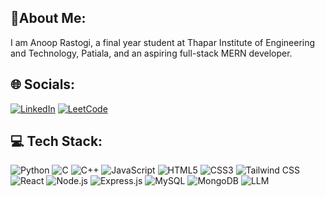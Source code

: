 <h2 align="left">💫About Me:</h2>

<p align="left">
  I am Anoop Rastogi, a final year student at Thapar Institute of Engineering and Technology, Patiala, and an aspiring full-stack MERN developer.
</p>

<h2 align="left">🌐 Socials:</h2>
<p align="left">
  <!-- Add your social links here -->
  <p align="left">
  <a href="https://www.linkedin.com/in/anoop-rastogi/" target="_blank"><img src="https://img.shields.io/badge/LinkedIn-%230077B5.svg?&style=for-the-badge&logo=linkedin&logoColor=white" alt="LinkedIn"></a>
  <a href="https://leetcode.com/u/AnoopKrishna04/" target="_blank"><img src="https://img.shields.io/badge/LeetCode-000000?style=for-the-badge&logo=leetcode&logoColor=white" alt="LeetCode"></a>
</p>
</p>

<h2 align="left">💻 Tech Stack:</h2>
<p align="left">

![Python](https://img.shields.io/badge/Python-3776AB?style=for-the-badge&logo=python&logoColor=white)
![C](https://img.shields.io/badge/C-00599C?style=for-the-badge&logo=c&logoColor=white)
![C++](https://img.shields.io/badge/C++-00599C?style=for-the-badge&logo=cplusplus&logoColor=white)
![JavaScript](https://img.shields.io/badge/JavaScript-323330?style=for-the-badge&logo=javascript&logoColor=F7DF1E)
![HTML5](https://img.shields.io/badge/HTML5-E34F26?style=for-the-badge&logo=html5&logoColor=white)
![CSS3](https://img.shields.io/badge/CSS3-1572B6?style=for-the-badge&logo=css3&logoColor=white)
![Tailwind CSS](https://img.shields.io/badge/Tailwind_CSS-38B2AC?style=for-the-badge&logo=tailwind-css&logoColor=white)
![React](https://img.shields.io/badge/React-20232A?style=for-the-badge&logo=react&logoColor=61DAFB)
![Node.js](https://img.shields.io/badge/Node.js-339933?style=for-the-badge&logo=nodedotjs&logoColor=white)
![Express.js](https://img.shields.io/badge/Express.js-000000?style=for-the-badge&logo=express&logoColor=white)
![MySQL](https://img.shields.io/badge/MySQL-4479A1?style=for-the-badge&logo=mysql&logoColor=white)
![MongoDB](https://img.shields.io/badge/MongoDB-4EA94B?style=for-the-badge&logo=mongodb&logoColor=white)
![LLM](https://img.shields.io/badge/LLM-4EA94B?style=for-the-badge&logo=LLM&logoColor=white)

</p>


